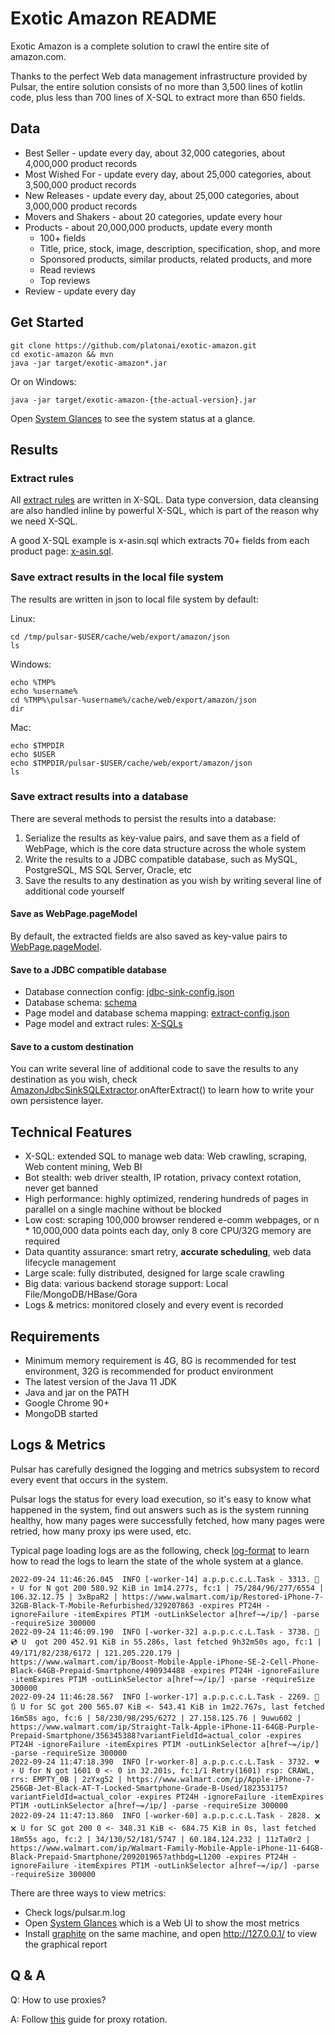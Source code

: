 # Exotic Amazon README

Exotic Amazon is a complete solution to crawl the entire site of amazon.com.

Thanks to the perfect Web data management infrastructure provided by Pulsar, the entire solution consists of no more than 3,500 lines of kotlin code, plus less than 700 lines of X-SQL to extract more than 650 fields.

## Data

* Best Seller - update every day, about 32,000 categories, about 4,000,000 product records
* Most Wished For - update every day, about 25,000 categories, about 3,500,000 product records
* New Releases - update every day, about 25,000 categories, about 3,000,000 product records
* Movers and Shakers - about 20 categories, update every hour
* Products - about 20,000,000 products, update every month
  * 100+ fields
  * Title, price, stock, image, description, specification, shop, and more
  * Sponsored products, similar products, related products, and more
  * Read reviews
  * Top reviews
* Review - update every day

## Get Started

    git clone https://github.com/platonai/exotic-amazon.git
    cd exotic-amazon && mvn
    java -jar target/exotic-amazon*.jar
    
Or on Windows:
    
    java -jar target/exotic-amazon-{the-actual-version}.jar
    
Open [System Glances](http://localhost:8182/api/system/status/glances) to see the system status at a glance.

## Results

### Extract rules

All [extract rules](./src/main/resources/sites/amazon/crawl/parse/sql/crawl/) are written in X-SQL. Data type conversion, data cleansing are also handled inline by powerful X-SQL, which is part of the reason why we need X-SQL.

A good X-SQL example is x-asin.sql which extracts 70+ fields from each product page: [x-asin.sql](./src/main/resources/sites/amazon/crawl/parse/sql/crawl/x-asin.sql).

### Save extract results in the local file system

The results are written in json to local file system by default:

Linux:

    cd /tmp/pulsar-$USER/cache/web/export/amazon/json
    ls

Windows:

    echo %TMP%
    echo %username%
    cd %TMP%\pulsar-%username%/cache/web/export/amazon/json
    dir

Mac:

    echo $TMPDIR
    echo $USER
    echo $TMPDIR/pulsar-$USER/cache/web/export/amazon/json
    ls

### Save extract results into a database

There are several methods to persist the results into a database:

1. Serialize the results as key-value pairs, and save them as a field of WebPage, which is the core data structure across the whole system
2. Write the results to a JDBC compatible database, such as MySQL, PostgreSQL, MS SQL Server, Oracle, etc
3. Save the results to any destination as you wish by writing several line of additional code yourself

#### Save as WebPage.pageModel

By default, the extracted fields are also saved as key-value pairs to 
[WebPage.pageModel](https://github.com/platonai/pulsarr/blob/master/pulsar-persist/src/main/java/ai/platon/pulsar/persist/WebPage.java).

#### Save to a JDBC compatible database

* Database connection config: [jdbc-sink-config.json](./src/main/resources/config/jdbc-sink-config.json)
* Database schema: [schema](./src/main/resources/schema)
* Page model and database schema mapping: [extract-config.json](./src/main/resources/sites/amazon/crawl/parse/extract-config.json)
* Page model and extract rules: [X-SQLs](./src/main/resources/sites/amazon/crawl/parse/sql/crawl/)

#### Save to a custom destination

You can write several line of additional code to save the results to any destination as you wish, check [AmazonJdbcSinkSQLExtractor](./src/main/kotlin/ai/platon/exotic/amazon/crawl/boot/component/AmazonJdbcSinkSQLExtractor.kt).onAfterExtract() to learn how to write your own persistence layer.

## Technical Features

* X-SQL: extended SQL to manage web data: Web crawling, scraping, Web content mining, Web BI
* Bot stealth: web driver stealth, IP rotation, privacy context rotation, never get banned
* High performance: highly optimized, rendering hundreds of pages in parallel on a single machine without be blocked
* Low cost: scraping 100,000 browser rendered e-comm webpages, or n * 10,000,000 data points each day, only 8 core CPU/32G memory are required
* Data quantity assurance: smart retry, **accurate scheduling**, web data lifecycle management
* Large scale: fully distributed, designed for large scale crawling
* Big data: various backend storage support: Local File/MongoDB/HBase/Gora
* Logs &amp; metrics: monitored closely and every event is recorded

## Requirements

* Minimum memory requirement is 4G, 8G is recommended for test environment, 32G is recommended for product environment
* The latest version of the Java 11 JDK
* Java and jar on the PATH
* Google Chrome 90+
* MongoDB started

## Logs & Metrics

Pulsar has carefully designed the logging and metrics subsystem to record every event that occurs in the system.

Pulsar logs the status for every load execution, so it's easy to know what happened in the system, find out answers such as is the system running healthy, how many pages were successfully fetched, how many pages were retried, how many proxy ips were used, etc.

Typical page loading logs are as the following, check [log-format](https://github.com/platonai/pulsarr/blob/master/docs/log-format.adoc) to learn how to read the logs to learn the state of the whole system at a glance.

```
2022-09-24 11:46:26.045  INFO [-worker-14] a.p.p.c.c.L.Task - 3313. 💯 ⚡ U for N got 200 580.92 KiB in 1m14.277s, fc:1 | 75/284/96/277/6554 | 106.32.12.75 | 3xBpaR2 | https://www.walmart.com/ip/Restored-iPhone-7-32GB-Black-T-Mobile-Refurbished/329207863 -expires PT24H -ignoreFailure -itemExpires PT1M -outLinkSelector a[href~=/ip/] -parse -requireSize 300000
2022-09-24 11:46:09.190  INFO [-worker-32] a.p.p.c.c.L.Task - 3738. 💯 💿 U  got 200 452.91 KiB in 55.286s, last fetched 9h32m50s ago, fc:1 | 49/171/82/238/6172 | 121.205.220.179 | https://www.walmart.com/ip/Boost-Mobile-Apple-iPhone-SE-2-Cell-Phone-Black-64GB-Prepaid-Smartphone/490934488 -expires PT24H -ignoreFailure -itemExpires PT1M -outLinkSelector a[href~=/ip/] -parse -requireSize 300000
2022-09-24 11:46:28.567  INFO [-worker-17] a.p.p.c.c.L.Task - 2269. 💯 🔃 U for SC got 200 565.07 KiB <- 543.41 KiB in 1m22.767s, last fetched 16m58s ago, fc:6 | 58/230/98/295/6272 | 27.158.125.76 | 9uwu602 | https://www.walmart.com/ip/Straight-Talk-Apple-iPhone-11-64GB-Purple-Prepaid-Smartphone/356345388?variantFieldId=actual_color -expires PT24H -ignoreFailure -itemExpires PT1M -outLinkSelector a[href~=/ip/] -parse -requireSize 300000
2022-09-24 11:47:18.390  INFO [r-worker-8] a.p.p.c.c.L.Task - 3732. 💔 ⚡ U for N got 1601 0 <- 0 in 32.201s, fc:1/1 Retry(1601) rsp: CRAWL, rrs: EMPTY_0B | 2zYxg52 | https://www.walmart.com/ip/Apple-iPhone-7-256GB-Jet-Black-AT-T-Locked-Smartphone-Grade-B-Used/182353175?variantFieldId=actual_color -expires PT24H -ignoreFailure -itemExpires PT1M -outLinkSelector a[href~=/ip/] -parse -requireSize 300000
2022-09-24 11:47:13.860  INFO [-worker-60] a.p.p.c.c.L.Task - 2828. 🗙 🗙 U for SC got 200 0 <- 348.31 KiB <- 684.75 KiB in 0s, last fetched 18m55s ago, fc:2 | 34/130/52/181/5747 | 60.184.124.232 | 11zTa0r2 | https://www.walmart.com/ip/Walmart-Family-Mobile-Apple-iPhone-11-64GB-Black-Prepaid-Smartphone/209201965?athbdg=L1200 -expires PT24H -ignoreFailure -itemExpires PT1M -outLinkSelector a[href~=/ip/] -parse -requireSize 300000
```

There are three ways to view metrics:

* Check logs/pulsar.m.log
* Open [System Glances](http://localhost:8182/api/system/status/glances) which is a Web UI to show the most metrics
* Install [graphite](https://graphiteapp.org/) on the same machine, and open http://127.0.0.1/ to view the graphical report

## Q & A
Q: How to use proxies?

A: Follow [this](https://github.com/platonai/exotic/blob/main/bin/tools/proxy/README.adoc) guide for proxy rotation.
